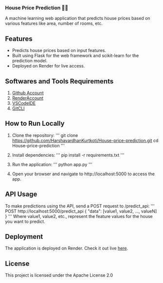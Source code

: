 ### House Price Prediction 🏡💸
A machine learning web application that predicts house prices based on various features like area, number of rooms, etc.

## Features
- Predicts house prices based on input features.
- Built using Flask for the web framework and scikit-learn for the prediction model.
- Deployed on Render for live access.

## Softwares and Tools Requirements

1. [Github Account](https://github.com)
2. [RenderAccount](https://render.com/)
3. [VSCodeIDE](https://code.visualstudio.com/)
4. [GitCLI](https://git-scm.com/book/en/v2/Getting-Started-The-Command-Line)

## How to Run Locally

1. Clone the repository:
'''
git clone https://github.com/HarshavardhanKurtkoti/House-price-prediction.git
cd House-price-prediction
'''

2. Install dependencies:
'''
pip install -r requirements.txt
'''

3.  Run the application:
'''
python app.py
'''

4. Open your browser and navigate to http://localhost:5000 to access the app.


## API Usage

To make predictions using the API, send a POST request to /predict_api:
'''
POST http://localhost:5000/predict_api
{
    "data": [value1, value2, ..., valueN]
}
'''
Where value1, value2, etc., represent the feature values for the house you want to predict.

## Deployment

The application is deployed on Render. Check it out live [here](https://car-price-prediction-xpub.onrender.com/).

## License
This project is licensed under the Apache License 2.0